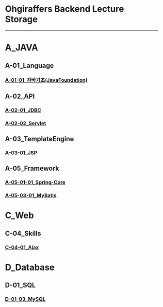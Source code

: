 # Ohgiraffers Backend Lecture Storage

---
# A_JAVA
## A-01_Language
### [A-01-01_자바기초(JavaFoundation)](https://github.com/OhGiraffers/A-01-01_JavaFoundation)
## A-02_API
### [A-02-01_JDBC](https://github.com/OhGiraffers/A-02-01_JDBC.git)
### [A-02-02_Servlet](https://github.com/OhGiraffers/A-02-02_Servlet.git)
## A-03_TemplateEngine
### [A-03-01_JSP](https://github.com/OhGiraffers/A-03-01_JSP.git)
## A-05_Framework
### [A-05-01-01_Spring-Core](https://github.com/OhGiraffers/A-05-01-01_Spring-Core)
### [A-05-03-01_MyBatis](https://github.com/OhGiraffers/A-05-03-01_MyBatis.git)

# C_Web
## C-04_Skills
### [C-04-01_Ajax](https://github.com/OhGiraffers/C-04-01_Ajax)

# D_Database
## D-01_SQL
### [D-01-03_MySQL](https://github.com/OhGiraffers/D-01-03_MySQL)
